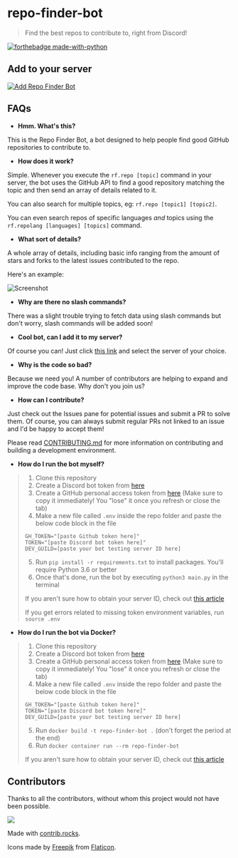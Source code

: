 # repo-finder-bot

> Find the best repos to contribute to, right from Discord!

[![forthebadge made-with-python](http://ForTheBadge.com/images/badges/made-with-python.svg)](https://www.python.org/)

## Add to your server

[![Add Repo Finder Bot](https://img.shields.io/badge/-Add%20Repo%20Finder%20Bot-141B2E?style=for-the-badge&logo=discord)](https://discord.com/api/oauth2/authorize?client_id=772682311346159616&permissions=2147871808&scope=bot%20applications.commands)

## FAQs

- **Hmm. What's this?**

This is the Repo Finder Bot, a bot designed to help people find good GitHub repositories to contribute to.

- **How does it work?**

Simple. Whenever you execute the `rf.repo [topic]` command in your server, the bot uses the GitHub API to find a good repository matching the topic and then send an array of details related to it. 

You can also search for multiple topics, eg: `rf.repo [topic1] [topic2]`.

You can even search repos of specific languages *and* topics using the `rf.repolang [languages] [topics]` command.

- **What sort of details?**

A whole array of details, including basic info ranging from the amount of stars and forks to the latest issues contributed to the repo.

Here's an example:

![Screenshot](https://i.imgur.com/WFXDioS_d.webp?maxwidth=760&fidelity=grand)

- **Why are there no slash commands?**

There was a slight trouble trying to fetch data using slash commands but don't worry, slash commands will be added soon!

- **Cool bot, can I add it to my server?**

Of course you can! Just click [this link](https://discord.com/api/oauth2/authorize?client_id=772682311346159616&permissions=2147871808&scope=bot%20applications.commands) and select the server of your choice.

- **Why is the code so bad?**

Because we need you! A number of contributors are helping to expand and improve the code base. Why don't you join us?

- **How can I contribute?**

Just check out the Issues pane for potential issues and submit a PR to solve them. Of course, you can always submit regular PRs not linked to an issue and I'd be happy to accept them!

Please read [CONTRIBUTING.md](https://github.com/savioxavier/repo-finder-bot/blob/main/CONTRIBUTING.md) for more information on contributing and building a development environment.


- **How do I run the bot myself?**

> 1. Clone this repository
> 2. Create a Discord bot token from [here](https://discord.com/developers/applications/)
> 3. Create a GitHub personal access token from [here](https://github.com/settings/tokens/) (Make sure to copy it immediately! You "lose" it once you refresh or close the tab)
> 4. Make a new file called `.env` inside the repo folder and paste the below code block in the file
> ```
> GH_TOKEN="[paste Github token here]"
> TOKEN="[paste Discord bot token here]"
> DEV_GUILD=[paste your bot testing server ID here]
> ```
> 5. Run `pip install -r requirements.txt` to install packages. You'll require Python 3.6 or better
> 6. Once that's done, run the bot by executing `python3 main.py` in the terminal
>
> If you aren't sure how to obtain your server ID, check out [this article](https://www.alphr.com/discord-find-server-id/)
> 
> If you get errors related to missing token environment variables, run `source .env`


- **How do I run the bot via Docker?**

> 1. Clone this repository
> 2. Create a Discord bot token from [here](https://discord.com/developers/applications/)
> 3. Create a GitHub personal access token from [here](https://github.com/settings/tokens/) (Make sure to copy it immediately! You "lose" it once you refresh or close the tab)
> 4. Make a new file called `.env` inside the repo folder and paste the below code block in the file
> ```
> GH_TOKEN="[paste Github token here]"
> TOKEN="[paste Discord bot token here]"
> DEV_GUILD=[paste your bot testing server ID here]
> ```
> 5. Run `docker build -t repo-finder-bot .` (don't forget the period at the end)
> 6. Run `docker container run --rm repo-finder-bot`
>
> If you aren't sure how to obtain your server ID, check out [this article](https://www.alphr.com/discord-find-server-id/)


## Contributors

Thanks to all the contributors, without whom this project would not have been possible.

<a href="https://github.com/savioxavier/repo-finder-bot/graphs/contributors">
  <img src="https://contrib.rocks/image?repo=savioxavier/repo-finder-bot" />
</a>

Made with [contrib.rocks](https://contrib.rocks).

Icons made by [Freepik](https://www.freepik.com) from [Flaticon](https://www.flaticon.com/).
